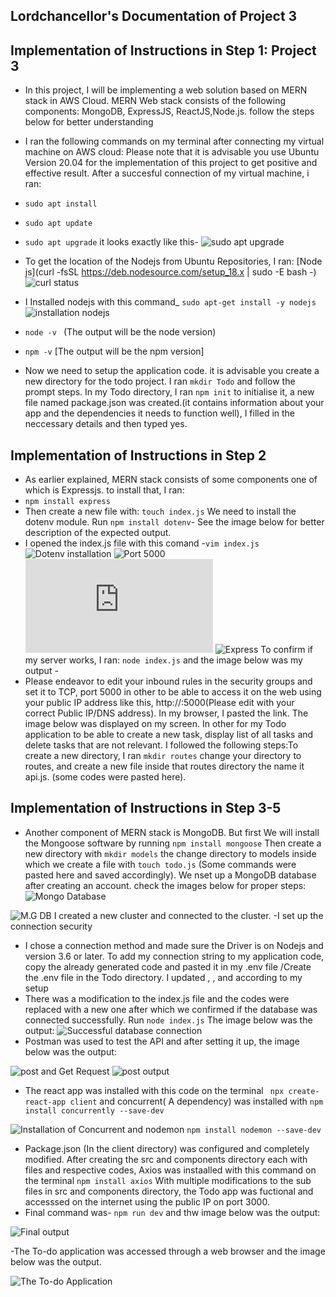 ## Lordchancellor's Documentation of Project 3

## Implementation of Instructions in Step 1: Project 3
- In this project, I will be implementing a web solution based on MERN stack in AWS Cloud. MERN Web stack consists of the following components: MongoDB, ExpressJS, ReactJS,Node.js. follow the steps below for better understanding
- I ran the following commands on my terminal after connecting my virtual machine on AWS cloud: Please note that it is advisable you use Ubuntu Version 20.04 for the implementation of this project to get positive and effective result. After a succesful connection of my virtual machine, i ran:
- `sudo apt install`
- `sudo apt update`
- `sudo apt upgrade` it looks exactly like this-
 ![sudo apt upgrade](https://github.com/Lordchancellorr/project-3/blob/5864f4f8e1fd016f3fb7f9266da00b92433409a9/Images/sudo%20apt%20upgrade.PNG)
- To get the location of the Nodejs from Ubuntu Repositories, I ran: [Node js](curl -fsSL https://deb.nodesource.com/setup_18.x | sudo -E bash -) 
![curl status](https://github.com/Lordchancellorr/project-3/blob/5864f4f8e1fd016f3fb7f9266da00b92433409a9/Images/curl%20status.PNG)

- I Installed nodejs with this command_ `sudo apt-get install -y nodejs`
 ![installation nodejs](https://github.com/Lordchancellorr/project-3/blob/5864f4f8e1fd016f3fb7f9266da00b92433409a9/Images/nodejs%20installation.PNG)
- `node -v ` (The output will be the node version)
- `npm -v` [The output will be the npm version]
- Now we need to setup the application code. it is advisable you create a new directory for the todo project. I ran `mkdir Todo` and follow the prompt steps. In my Todo directory, I ran `npm init` to initialise it, a new file named package.json was created.(it contains information about your app and the dependencies it needs to function well), I filled in the neccessary details and then typed yes.
## Implementation of Instructions in Step 2
- As earlier explained, MERN stack consists of some components one of which is Expressjs. to install that, I ran:
- `npm install express`
- Then create a new file with: `touch index.js` 
We need to install the dotenv module. Run `npm install dotenv`- See the image below for better description of the expected output. 
-  I opened the index.js file with this comand -`vim index.js`
![Dotenv installation](https://github.com/Lordchancellorr/project-3/blob/5864f4f8e1fd016f3fb7f9266da00b92433409a9/Images/npm%20installation%20dotenv.PNG)
 ![Port 5000](https://github.com/Lordchancellorr/project-3/blob/5864f4f8e1fd016f3fb7f9266da00b92433409a9/Images/Port%205000.PNG) 
 ![Index.js](https://github.com/Lordchancellorr/project-3/blob/5864f4f8e1fd016f3fb7f9266da00b92433409a9/Images/vim%20index.js)
 ![Express](https://github.com/Lordchancellorr/project-3/blob/5864f4f8e1fd016f3fb7f9266da00b92433409a9/Images/Welcome%20to%20Express.PNG)
To confirm if my server works, I ran: `node index.js` and the image below was my output - 
- Please endeavor to edit your inbound rules in the security groups and set it to TCP, port 5000 in other to be able to access it on the web using your public IP address like this, http://<PublicIP-or-PublicDNS>:5000(Please edit with your correct Public IP/DNS address). In my browser, I pasted the link. The image below was displayed on my screen.
 In other for my Todo application to be able to create a new task, display list of all tasks and delete tasks that are not relevant. I followed the following steps:To create a new directory, I ran `mkdir routes` change your directory to routes, and create a new file inside that routes directory the name it api.js. (some codes were pasted here).
## Implementation of Instructions in Step 3-5
- Another component of MERN stack is MongoDB. But first We will install the Mongoose software by running `npm install mongoose` Then create a new directory with `mkdir models` the change directory to models inside which we create a file with `touch todo.js` (Some commands were pasted here and saved accordingly). We nset up a MongoDB database after creating an account. check the images below for proper steps:
 ![Mongo Database](https://github.com/Lordchancellorr/project-3/blob/5864f4f8e1fd016f3fb7f9266da00b92433409a9/Images/Setting%20up%20MongoDB%20Database.PNG) 

 ![M.G DB](https://github.com/Lordchancellorr/project-3/blob/5864f4f8e1fd016f3fb7f9266da00b92433409a9/Images/Continuation.PNG)
 I created a new cluster and connected to the cluster. 
-I set up the connection security
- I chose a connection method and made sure the Driver is on Nodejs and version 3.6 or later. To add my connection string to my application code, copy the already generated code and pasted it in my .env file /Create the .env file in the Todo directory. I  updated <username>, <password>, <network-address> and <database> according to my setup
- There was a modification to the index.js file and the codes were replaced with a new one after which we confirmed if the database was connected successfully. Run `node index.js` The image below was the output:
 ![Successful database connection](https://github.com/Lordchancellorr/project-3/blob/5864f4f8e1fd016f3fb7f9266da00b92433409a9/Images/Successful%20database%20connection.PNG)
-  Postman was used to test the API and after setting it up, the image below was the output:

![post and Get Request](https://github.com/Lordchancellorr/project-3/blob/5864f4f8e1fd016f3fb7f9266da00b92433409a9/Images/Post%20andGet%20request.PNG)
![post output](https://github.com/Lordchancellorr/project-3/blob/5864f4f8e1fd016f3fb7f9266da00b92433409a9/Images/Postman%20Output.PNG)

- The react app was installed with this code on the terminal ` npx create-react-app client` and concurrent( A dependency) was installed with `npm install concurrently --save-dev` 

![Installation of Concurrent](https://github.com/Lordchancellorr/project-3/blob/5864f4f8e1fd016f3fb7f9266da00b92433409a9/Images/Installation%20of%20Concurrent.PNG) 
  and  nodemon `npm install nodemon --save-dev` 
- Package.json (In the client directory) was configured and completely modified. After creating the src and components directory each with files and respective codes, Axios was instaalled with this command on the terminal `npm install axios`  With multiple modifications to the sub files in src and components directory, the Todo app was fuctional and accesssed on the internet using the public IP on port 3000. 
- Final command was- `npm run dev` and thw image below was the output:

![Final output](https://github.com/Lordchancellorr/project-3/blob/5864f4f8e1fd016f3fb7f9266da00b92433409a9/Images/npm%20run%20dev%20final%20output.PNG)

-The To-do application was accessed through a web browser and the image below was the output. 

![The To-do Application](https://github.com/Lordchancellorr/project-3/blob/5864f4f8e1fd016f3fb7f9266da00b92433409a9/Images/My%20Todo%20Application!.PNG)